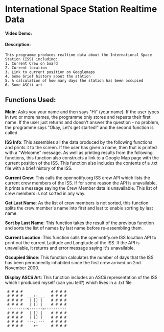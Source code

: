 # International Space Station Realtime Data

#### Video Demo:  <URL HERE>

#### Description:
    This programme produces realtime data about the International Space Station (ISS) including:
    1. Current Crew on board
    2. Current location
    3. Link to current position on Googlemaps
    4. Some brief history about the station
    5. A calculation of how many days the station has been occupied
    6. Some ASCii art

## Functions Used:


**Main**: Asks you your name and then says "Hi" (your name). If the user types in two or more names, the programme only stores and repeats their first name. If the user just returns and doesn't answer the question - no problem, the programme says "Okay, Let's get started!" and the second function is called.

**ISS Info**: This assembles all the data produced by the following functions and prints it to the screen. If the user has given a name, then that is printed with a "Welcome" message. As well as printing results from the following functions, this function also constructs a link to a Google Map page with the current position of the ISS. This function also includes the contents of a .txt file with a brief history of the ISS.

**Current Crew**: This calls the opennotify.org ISS crew API which lists the current crew members of the ISS. If for some reason the API is unavailable, it prints a message saying the Crew Member data is unavailable. This list of crew members is not sorted in any way.

**Get Last Name**: As the list of crew members is not sorted, this function splits the crew member's name into first and last to enable sorting by last name.

**Sort by Last Name**: This function takes the result of the previous function and sorts the list of names by last name before re-assembling them.

**Current Location**: This function calls the opennotify.ore ISS location API to print out the current Latitude and Longitude of the ISS. If the API is unavailable, it returns and error message saying it's unavailable.

**Occupied Since**: This function calculates the number of days that the ISS has been permanently inhabited since the first crew arrived on 2nd November 2000.

**Display ASCii Art**: This function includes an ASCii representation of the ISS which I produced myself (can you tell?) which lives in a .txt file


```
 # # # #             # # # #
 # # # #  ___::___   # # # #
 # # # #   | [] |    # # # #
 # # # #   | [] |    # # # #
 ---------<------>----------
 # # # #   | [] |    # # # #
 # # # #   | [] |    # # # #
 # # # #  ---::---   # # # #
 # # # #     ++      # # # #
```
